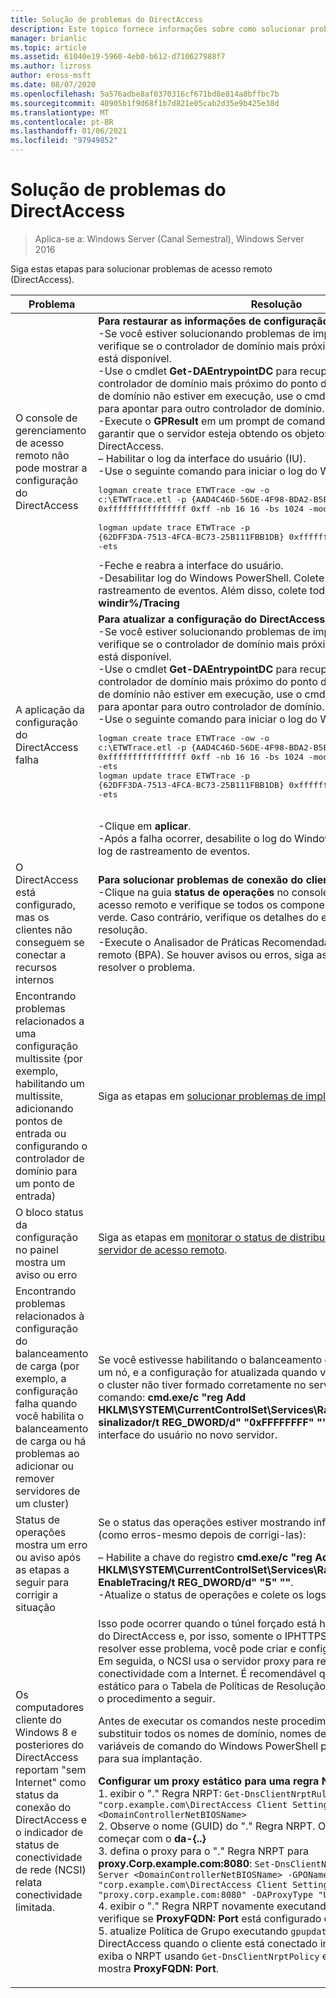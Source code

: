 ```yaml
---
title: Solução de problemas do DirectAccess
description: Este tópico fornece informações sobre como solucionar problemas de implantações do DirectAccess no Windows Server 2016.
manager: brianlic
ms.topic: article
ms.assetid: 61040e19-5960-4eb0-b612-d710627988f7
ms.author: lizross
author: eross-msft
ms.date: 08/07/2020
ms.openlocfilehash: 5a576adbe8af0370316cf671bd8e814a8bffbc7b
ms.sourcegitcommit: 40905b1f9d68f1b7d821e05cab2d35e9b425e38d
ms.translationtype: MT
ms.contentlocale: pt-BR
ms.lasthandoff: 01/06/2021
ms.locfileid: "97949852"
---
```

# <a name="troubleshooting-directaccess"></a>Solução de problemas do DirectAccess

>Aplica-se a: Windows Server (Canal Semestral), Windows Server 2016

Siga estas etapas para solucionar problemas de acesso remoto (DirectAccess).

|**Problema**|**Resolução**|
|--|--|
|O console de gerenciamento de acesso remoto não pode mostrar a configuração do DirectAccess|**Para restaurar as informações de configuração ausentes**<br />-Se você estiver solucionando problemas de implantação multissite, verifique se o controlador de domínio mais próximo do ponto de entrada está disponível.<br />-Use o cmdlet **Get-DAEntrypointDC** para recuperar o nome do controlador de domínio mais próximo do ponto de entrada. Se o controlador de domínio não estiver em execução, use o cmdlet **set-DAEntryPointDC** para apontar para outro controlador de domínio.<br />-Execute o **GPResult** em um prompt de comando elevado no servidor para garantir que o servidor esteja obtendo os objetos de política de grupo do DirectAccess.<br />– Habilitar o log da interface do usuário (IU).<br />-Use o seguinte comando para iniciar o log do Windows PowerShell:<pre>logman create trace ETWTrace -ow -o c:\ETWTrace.etl -p {AAD4C46D-56DE-4F98-BDA2-B5EAEBDD2B04} 0xffffffffffffffff 0xff -nb 16 16 -bs 1024 -mode 0x2 -max 2048 -ets <br />logman update trace ETWTrace -p {62DFF3DA-7513-4FCA-BC73-25B111FBB1DB} 0xffffffffffffffff 0xff -ets</pre><repro>-Feche e reabra a interface do usuário.<br />-Desabilitar log do Windows PowerShell. Colete os arquivos de log de rastreamento de eventos. Além disso, colete todos os logs da pasta **% windir%/Tracing**|
|A aplicação da configuração do DirectAccess falha|**Para atualizar a configuração do DirectAccess**<br />-Se você estiver solucionando problemas de implantação multissite, verifique se o controlador de domínio mais próximo do ponto de entrada está disponível.<br />-Use o cmdlet **Get-DAEntrypointDC** para recuperar o nome do controlador de domínio mais próximo do ponto de entrada. Se o controlador de domínio não estiver em execução, use o cmdlet **set-DAEntryPointDC** para apontar para outro controlador de domínio.<br />-Use o seguinte comando para iniciar o log do Windows PowerShell:<br /><pre>logman create trace ETWTrace -ow -o c:\ETWTrace.etl -p {AAD4C46D-56DE-4F98-BDA2-B5EAEBDD2B04} 0xffffffffffffffff 0xff -nb 16 16 -bs 1024 -mode 0x2 -max 2048 -ets<br />logman update trace ETWTrace -p {62DFF3DA-7513-4FCA-BC73-25B111FBB1DB} 0xffffffffffffffff 0xff -ets</pre>    <repro><br />-Clique em **aplicar**.<br />-Após a falha ocorrer, desabilite o log do Windows PowerShell e colete o log de rastreamento de eventos.|
|O DirectAccess está configurado, mas os clientes não conseguem se conectar a recursos internos|**Para solucionar problemas de conexão do cliente**<br />-Clique na guia **status de operações** no console de gerenciamento de acesso remoto e verifique se todos os componentes mostram um ícone verde. Caso contrário, verifique os detalhes do erro e siga as etapas de resolução.<br />-Execute o Analisador de Práticas Recomendadas do servidor de acesso remoto (BPA). Se houver avisos ou erros, siga as etapas de resolução para resolver o problema.|
|Encontrando problemas relacionados a uma configuração multissite (por exemplo, habilitando um multissite, adicionando pontos de entrada ou configurando o controlador de domínio para um ponto de entrada)|Siga as etapas em [solucionar problemas de implantação multissite](/previous-versions/windows/it-pro/windows-server-2012-R2-and-2012/jj554657(v=ws.11)).|
|O bloco status da configuração no painel mostra um aviso ou erro|Siga as etapas em [monitorar o status de distribuição da configuração do servidor de acesso remoto](/previous-versions/windows/it-pro/windows-server-2012-R2-and-2012/jj574221(v=ws.11)).|
|Encontrando problemas relacionados à configuração do balanceamento de carga (por exemplo, a configuração falha quando você habilita o balanceamento de carga ou há problemas ao adicionar ou remover servidores de um cluster)|Se você estivesse habilitando o balanceamento de carga ou adicionando um nó, e a configuração for atualizada quando você clicou em **aplicar**, mas o cluster não tiver formado corretamente no servidor, execute o seguinte comando: **cmd.exe/c "reg Add HKLM\SYSTEM\CurrentControlSet\Services\RaMgmtSvc\Parameters/f/v sinalizador/t REG_DWORD/d" "0xFFFFFFFF" ""** para coletar os logs da interface do usuário no novo servidor.|
|Status de operações mostra um erro ou aviso após as etapas a seguir para corrigir a situação|Se o status das operações estiver mostrando informações incorretas (como erros-mesmo depois de corrigi-las):<p>– Habilite a chave do registro **cmd.exe/c "reg Add HKLM\SYSTEM\CurrentControlSet\Services\RaMgmtSvc\Parameters/f/V EnableTracing/t REG_DWORD/d" "5" ""**.<br />-Atualize o status de operações e colete os logs de **% windir%/Tracing**.|
|Os computadores cliente do Windows 8 e posteriores do DirectAccess reportam "sem Internet" como status da conexão do DirectAccess e o indicador de status de conectividade de rede (NCSI) relata conectividade limitada.|Isso pode ocorrer quando o túnel forçado está habilitado na configuração do DirectAccess e, por isso, somente o IPHTTPS está sendo usado. Para resolver esse problema, você pode criar e configurar um servidor proxy. Em seguida, o NCSI usa o servidor proxy para realizar verificações de conectividade com a Internet. É recomendável que você adicione um proxy estático para o Tabela de Políticas de Resolução de Nomes (NRPT) usando o procedimento a seguir.<p>Antes de executar os comandos neste procedimento, certifique-se de substituir todos os nomes de domínio, nomes de computador e outras variáveis de comando do Windows PowerShell por valores apropriados para sua implantação.<p>**Configurar um proxy estático para uma regra NRPT**<br />1. exibir o "." Regra NRPT: `Get-DnsClientNrptRule -GpoName "corp.example.com\DirectAccess Client Settings" -Server <DomainControllerNetBIOSName>`<br />2. Observe o nome (GUID) do "." Regra NRPT. O nome (GUID) deve começar com o **da-{..}**<br />3. defina o proxy para o "." Regra NRPT para **proxy.Corp.example.com:8080**:  `Set-DnsClientNrptRule -Name "DA-{..}" -Server <DomainControllerNetBIOSName> -GPOName "corp.example.com\DirectAccess Client Settings" -DAProxyServerName "proxy.corp.example.com:8080" -DAProxyType "UseProxyName"`<br />4. exibir o "." Regra NRPT novamente executando `Get-DnsClientNrptRule` e verifique se **ProxyFQDN: Port** está configurado corretamente.<br />5. atualize Política de Grupo executando `gpupdate /force` em um cliente do DirectAccess quando o cliente está conectado internamente e, em seguida, exiba o NRPT usando `Get-DnsClientNrptPolicy` e verifique se a regra "." mostra **ProxyFQDN: Port**.|
